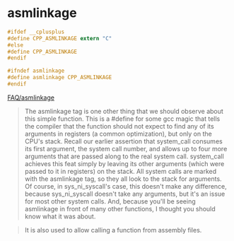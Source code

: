 # asmlinkage


``` C
#ifdef __cplusplus
#define CPP_ASMLINKAGE extern "C"
#else
#define CPP_ASMLINKAGE
#endif

#ifndef asmlinkage
#define asmlinkage CPP_ASMLINKAGE                        
#endif
```

[FAQ/asmlinkage](https://kernelnewbies.org/FAQ/asmlinkage)

>The asmlinkage tag is one other thing that we should observe about this simple function. This is a #define for some gcc magic that tells the compiler that the function should not expect to find any of its arguments in registers (a common optimization), but only on the CPU's stack. Recall our earlier assertion that system_call consumes its first argument, the system call number, and allows up to four more arguments that are passed along to the real system call. system_call achieves this feat simply by leaving its other arguments (which were passed to it in registers) on the stack. All system calls are marked with the asmlinkage tag, so they all look to the stack for arguments. Of course, in sys_ni_syscall's case, this doesn't make any difference, because sys_ni_syscall doesn't take any arguments, but it's an issue for most other system calls. And, because you'll be seeing asmlinkage in front of many other functions, I thought you should know what it was about.

>It is also used to allow calling a function from assembly files.



